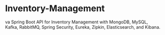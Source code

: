 # Inventory-Management
va Spring Boot API for Inventory Management with MongoDB, MySQL, Kafka, RabbitMQ, Spring Security, Eureka, Zipkin, Elasticsearch, and Kibana.

